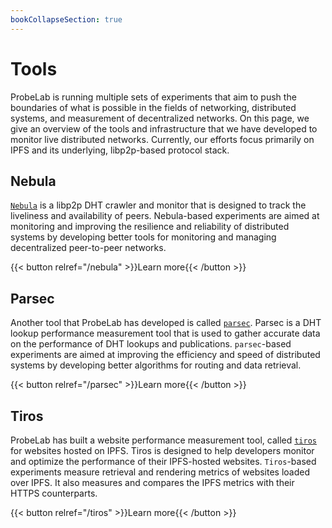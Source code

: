 ```yaml
---
bookCollapseSection: true
---
```


# Tools

ProbeLab is running multiple sets of experiments that aim to push the boundaries of what is possible in the fields of networking, distributed systems, and measurement of decentralized networks. On this page, we give an overview of the tools and infrastructure that we have developed to monitor live distributed networks. Currently, our efforts focus primarily on IPFS and its underlying, libp2p-based protocol stack.

## Nebula

[`Nebula`](https://github.com/dennis-tra/nebula) is a libp2p DHT crawler and monitor that is designed to track the liveliness and availability of peers. Nebula-based experiments are aimed at monitoring and improving the resilience and reliability of distributed systems by developing better tools for monitoring and managing decentralized peer-to-peer networks.

{{< button relref="/nebula" >}}Learn more{{< /button >}}

## Parsec

Another tool that ProbeLab has developed is
called [`parsec`](https://github.com/plprobelab/parsec). Parsec is a DHT lookup performance measurement tool that is used to gather accurate data on the performance of DHT lookups and publications. `parsec`-based experiments are aimed at improving the efficiency and speed of distributed systems by developing better algorithms for routing and data retrieval.

{{< button relref="/parsec" >}}Learn more{{< /button >}}

## Tiros

ProbeLab has built a website performance measurement tool, called [`tiros`](https://github.com/plprobelab/tiros) for websites hosted on IPFS. Tiros is designed to help developers monitor and optimize
the performance of their IPFS-hosted websites. `Tiros`-based experiments measure retrieval and rendering metrics of websites loaded over IPFS. It also measures and compares the IPFS metrics with their HTTPS counterparts.

{{< button relref="/tiros" >}}Learn more{{< /button >}}